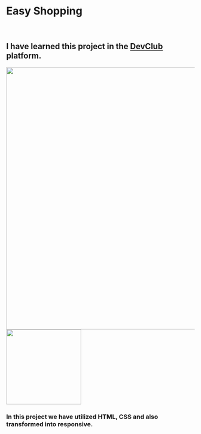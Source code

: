 <h1>Easy Shopping</h1>
<br>
<h2>I have learned this project in the <a href="http//rodolfomori.com.br/devclub">DevClub</a> platform.</h2>
<img src="https://github.com/fredguidi/easy-shopping/blob/master/assets/Desktop.png?raw=true" width="700px"> <img src="https://github.com/fredguidi/easy-shopping/blob/master/assets/Mobile.png?raw=true" width="200px">
<h3>In this project we have utilized HTML, CSS and also transformed into responsive.<h3>
